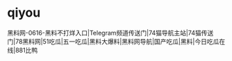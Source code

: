 # qiyou
黑料网-0616-黑料不打烊入口|Telegram频道传送门|74猫导航主站|74猫传送门|78黑料网|51吃瓜|五一吃瓜|黑料大爆料|黑料网导航|国产吃瓜|黑料|今日吃瓜在线|881比鸭
